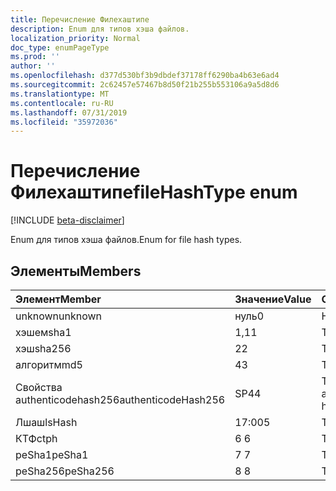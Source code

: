 ```yaml
---
title: Перечисление Филехаштипе
description: Enum для типов хэша файлов.
localization_priority: Normal
doc_type: enumPageType
ms.prod: ''
author: ''
ms.openlocfilehash: d377d530bf3b9dbdef37178ff6290ba4b63e6ad4
ms.sourcegitcommit: 2c62457e57467b8d50f21b255b553106a9a5d8d6
ms.translationtype: MT
ms.contentlocale: ru-RU
ms.lasthandoff: 07/31/2019
ms.locfileid: "35972036"
---
```

# <a name="filehashtype-enum"></a><span data-ttu-id="43531-103">Перечисление Филехаштипе</span><span class="sxs-lookup"><span data-stu-id="43531-103">fileHashType enum</span></span>

[!INCLUDE [beta-disclaimer](../../includes/beta-disclaimer.md)]

<span data-ttu-id="43531-104">Enum для типов хэша файлов.</span><span class="sxs-lookup"><span data-stu-id="43531-104">Enum for file hash types.</span></span>

## <a name="members"></a><span data-ttu-id="43531-105">Элементы</span><span class="sxs-lookup"><span data-stu-id="43531-105">Members</span></span>

|<span data-ttu-id="43531-106">Элемент</span><span class="sxs-lookup"><span data-stu-id="43531-106">Member</span></span>|<span data-ttu-id="43531-107">Значение</span><span class="sxs-lookup"><span data-stu-id="43531-107">Value</span></span>|<span data-ttu-id="43531-108">Описание</span><span class="sxs-lookup"><span data-stu-id="43531-108">Description</span></span>|
|:---|:---|:---|
|<span data-ttu-id="43531-109">unknown</span><span class="sxs-lookup"><span data-stu-id="43531-109">unknown</span></span>|<span data-ttu-id="43531-110">нуль</span><span class="sxs-lookup"><span data-stu-id="43531-110">0</span></span>|<span data-ttu-id="43531-111">Неизвестный тип.</span><span class="sxs-lookup"><span data-stu-id="43531-111">Unknown type.</span></span>|
|<span data-ttu-id="43531-112">хэшем</span><span class="sxs-lookup"><span data-stu-id="43531-112">sha1</span></span>|<span data-ttu-id="43531-113">1,1</span><span class="sxs-lookup"><span data-stu-id="43531-113">1</span></span>|<span data-ttu-id="43531-114">Тип хеша SHA1.</span><span class="sxs-lookup"><span data-stu-id="43531-114">SHA1 hash type.</span></span>|
|<span data-ttu-id="43531-115">хэш</span><span class="sxs-lookup"><span data-stu-id="43531-115">sha256</span></span>|<span data-ttu-id="43531-116">2</span><span class="sxs-lookup"><span data-stu-id="43531-116">2</span></span>| <span data-ttu-id="43531-117">Тип хеша SHA256.</span><span class="sxs-lookup"><span data-stu-id="43531-117">SHA256 hash type.</span></span>|
|<span data-ttu-id="43531-118">алгоритм</span><span class="sxs-lookup"><span data-stu-id="43531-118">md5</span></span>|<span data-ttu-id="43531-119">4</span><span class="sxs-lookup"><span data-stu-id="43531-119">3</span></span>| <span data-ttu-id="43531-120">Тип хеша MD5.</span><span class="sxs-lookup"><span data-stu-id="43531-120">MD5 hash type.</span></span>|
|<span data-ttu-id="43531-121">Свойства authenticodehash256</span><span class="sxs-lookup"><span data-stu-id="43531-121">authenticodeHash256</span></span>|<span data-ttu-id="43531-122">SP4</span><span class="sxs-lookup"><span data-stu-id="43531-122">4</span></span>| <span data-ttu-id="43531-123">Тип хеша свойства authenticodehash256.</span><span class="sxs-lookup"><span data-stu-id="43531-123">AuthenticodeHash256 hash type.</span></span>|
|<span data-ttu-id="43531-124">Лшаш</span><span class="sxs-lookup"><span data-stu-id="43531-124">lsHash</span></span>|<span data-ttu-id="43531-125">17:00</span><span class="sxs-lookup"><span data-stu-id="43531-125">5</span></span>| <span data-ttu-id="43531-126">Тип хеша Лшаш.</span><span class="sxs-lookup"><span data-stu-id="43531-126">LsHash hash type.</span></span>|
|<span data-ttu-id="43531-127">КТФ</span><span class="sxs-lookup"><span data-stu-id="43531-127">ctph</span></span>|<span data-ttu-id="43531-128">6 </span><span class="sxs-lookup"><span data-stu-id="43531-128">6</span></span>| <span data-ttu-id="43531-129">Тип хеша КТФ.</span><span class="sxs-lookup"><span data-stu-id="43531-129">CTPH hash type.</span></span>|
|<span data-ttu-id="43531-130">peSha1</span><span class="sxs-lookup"><span data-stu-id="43531-130">peSha1</span></span>|<span data-ttu-id="43531-131">7 </span><span class="sxs-lookup"><span data-stu-id="43531-131">7</span></span>| <span data-ttu-id="43531-132">Тип хеша PESHA1.</span><span class="sxs-lookup"><span data-stu-id="43531-132">PESHA1 hash type.</span></span>|
|<span data-ttu-id="43531-133">peSha256</span><span class="sxs-lookup"><span data-stu-id="43531-133">peSha256</span></span>|<span data-ttu-id="43531-134">8 </span><span class="sxs-lookup"><span data-stu-id="43531-134">8</span></span>| <span data-ttu-id="43531-135">Тип хеша PESHA256.</span><span class="sxs-lookup"><span data-stu-id="43531-135">PESHA256 hash type.</span></span>|
